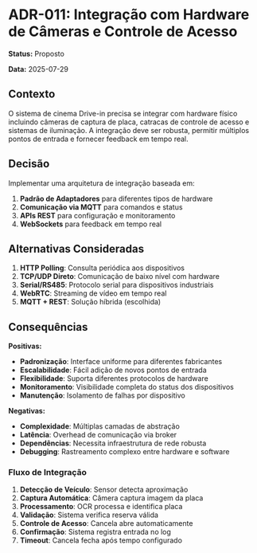# ADR-011: Integração com Hardware de Câmeras e Controle de Acesso

**Status:** Proposto

**Data:** 2025-07-29

## Contexto

O sistema de cinema Drive-in precisa se integrar com hardware físico incluindo câmeras de captura de placa, catracas de controle de acesso e sistemas de iluminação. A integração deve ser robusta, permitir múltiplos pontos de entrada e fornecer feedback em tempo real.

## Decisão

Implementar uma arquitetura de integração baseada em:
1. **Padrão de Adaptadores** para diferentes tipos de hardware
2. **Comunicação via MQTT** para comandos e status
3. **APIs REST** para configuração e monitoramento
4. **WebSockets** para feedback em tempo real

## Alternativas Consideradas

1. **HTTP Polling**: Consulta periódica aos dispositivos
2. **TCP/UDP Direto**: Comunicação de baixo nível com hardware
3. **Serial/RS485**: Protocolo serial para dispositivos industriais
4. **WebRTC**: Streaming de vídeo em tempo real
5. **MQTT + REST**: Solução híbrida (escolhida)

## Consequências

**Positivas:**
- **Padronização**: Interface uniforme para diferentes fabricantes
- **Escalabilidade**: Fácil adição de novos pontos de entrada
- **Flexibilidade**: Suporta diferentes protocolos de hardware
- **Monitoramento**: Visibilidade completa do status dos dispositivos
- **Manutenção**: Isolamento de falhas por dispositivo

**Negativas:**
- **Complexidade**: Múltiplas camadas de abstração
- **Latência**: Overhead de comunicação via broker
- **Dependências**: Necessita infraestrutura de rede robusta
- **Debugging**: Rastreamento complexo entre hardware e software

### Fluxo de Integração

1. **Detecção de Veículo**: Sensor detecta aproximação
2. **Captura Automática**: Câmera captura imagem da placa
3. **Processamento**: OCR processa e identifica placa
4. **Validação**: Sistema verifica reserva válida
5. **Controle de Acesso**: Cancela abre automaticamente
6. **Confirmação**: Sistema registra entrada no log
7. **Timeout**: Cancela fecha após tempo configurado
